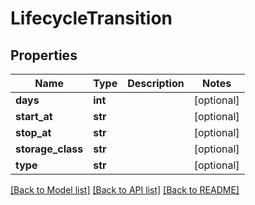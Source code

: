 # LifecycleTransition

## Properties
Name | Type | Description | Notes
------------ | ------------- | ------------- | -------------
**days** | **int** |  | [optional] 
**start_at** | **str** |  | [optional] 
**stop_at** | **str** |  | [optional] 
**storage_class** | **str** |  | [optional] 
**type** | **str** |  | [optional] 

[[Back to Model list]](../README.md#documentation-for-models) [[Back to API list]](../README.md#documentation-for-api-endpoints) [[Back to README]](../README.md)


